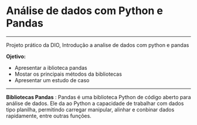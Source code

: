 # Análise de dados com Python e Pandas

---

Projeto prático da DIO,  Introdução a analise de dados com python e pandas

**Ojetivo:**
- Apresentar a iblioteca pandas
- Mostar os principais métodos da bibliotecas
- Apresentar  um  estudo de caso


---

**Bibliotecas Pandas** : Pandas é uma biblioteca Python  de código aberto para  análise  de dados. Ele da ao  Python  a capacidade de trabalhar com dados tipo planilha, permitindo carregar manipular, alinhar  e conbinar  dados  rapidamente, entre outras  funções.
